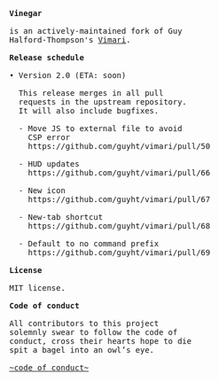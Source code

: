 <pre>
<b>Vinegar</b>

is an actively-maintained fork of Guy
Halford-Thompson's <a href="https://github.com/guyht/vimari">Vimari</a>.

<b>Release schedule</b>

• Version 2.0 (ETA: soon)

  This release merges in all pull
  requests in the upstream repository.
  It will also include bugfixes.

  - Move JS to external file to avoid
    CSP error
    https://github.com/guyht/vimari/pull/50

  - HUD updates
    https://github.com/guyht/vimari/pull/66

  - New icon
    https://github.com/guyht/vimari/pull/67

  - New-tab shortcut
    https://github.com/guyht/vimari/pull/68

  - Default to no command prefix
    https://github.com/guyht/vimari/pull/69

<b>License</b>

MIT license.

<b>Code of conduct</b>

All contributors to this project
solemnly swear to follow the code of
conduct, cross their hearts hope to die
spit a bagel into an owl’s eye.

<a href="http://contributor-covenant.org/version/1/2/0/">~code of conduct~</a>
</pre>
